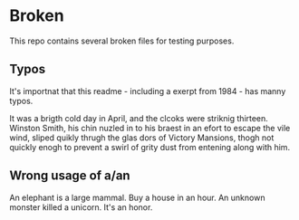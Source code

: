 # Broken

This repo contains several broken files for testing purposes.


## Typos

It's importnat that this readme - including a
exerpt from 1984 - has manny typos.

It was a brigth cold day in April, and the clcoks were striknig thirteen.
Winston Smith, his chin nuzled in to his braest in an efort to escape the
vile wind, sliped quikly thrugh the glas dors of Victory Mansions,
thogh not quickly enogh to prevent a swirl of grity dust from entening
along with him.


## Wrong usage of a/an

An elephant is a large mammal.
Buy a house in an hour.
An unknown monster killed a unicorn.
It's an honor.
